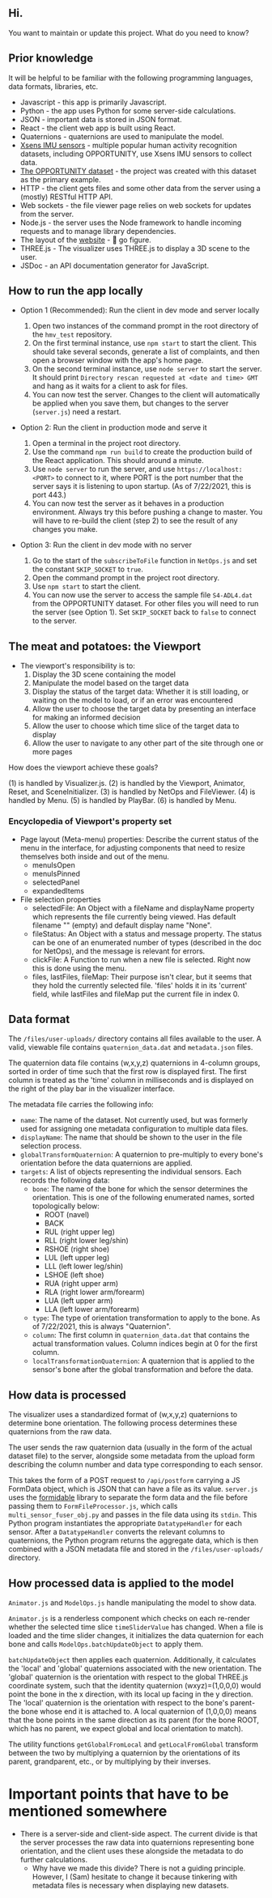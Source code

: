 ## Hi.
You want to maintain or update this project. What do you need to know?

## Prior knowledge
It will be helpful to be familiar with the following programming languages, data formats, libraries, etc.
- Javascript - this app is primarily Javascript.
- Python - the app uses Python for some server-side calculations.
- JSON - important data is stored in JSON format.
- React - the client web app is built using React.
- Quaternions - quaternions are used to manipulate the model.
- [Xsens IMU sensors](http://www.opportunity-project.eu/system/files/MTi_and_MTx_User_Manual_and_Technical_Documentation.pdf) - multiple popular human activity recognition datasets, including OPPORTUNITY, use Xsens IMU sensors to collect data.
- [The OPPORTUNITY dataset](https://archive.ics.uci.edu/ml/datasets/OPPORTUNITY+Activity+Recognition) - the project was created with this dataset as the primary example.
- HTTP - the client gets files and some other data from the server using a (mostly) RESTful HTTP API.
- Web sockets - the file viewer page relies on web sockets for updates from the server.
- Node.js - the server uses the Node framework to handle incoming requests and to manage library dependencies.
- The layout of the [website](https://vcm-20389.vm.duke.edu/) - 🤔 go figure.
- THREE.js - The visualizer uses THREE.js to display a 3D scene to the user.
- JSDoc - an API documentation generator for JavaScript.

## How to run the app locally
- Option 1 (Recommended): Run the client in dev mode and server locally
    1. Open two instances of the command prompt in the root directory of the `hmv_test` repository.
    2. On the first terminal instance, use `npm start` to start the client. This should take several seconds, generate a list of complaints, and then open a browser window with the app's home page.
    3. On the second terminal instance, use `node server` to start the server. It should print `Directory rescan requested at <date and time> GMT` and hang as it waits for a client to ask for files. 
    4. You can now test the server. Changes to the client will automatically be applied when you save them, but changes to the server (`server.js`) need a restart.

- Option 2: Run the client in production mode and serve it
    1. Open a terminal in the project root directory.
    2. Use the command `npm run build` to create the production build of the React application. This should around a minute.
    3. Use `node server` to run the server, and use `https://localhost:<PORT>` to connect to it, where PORT is the port number that the server says it is listening to upon startup. (As of 7/22/2021, this is port 443.)
    4. You can now test the server as it behaves in a production environment. Always try this before pushing a change to master. You will have to re-build the client (step 2) to see the result of any changes you make.

- Option 3: Run the client in dev mode with no server
    1. Go to the start of the `subscribeToFile` function in `NetOps.js` and set the constant `SKIP_SOCKET` to `true`.
    2. Open the command prompt in the project root directory.
    3. Use `npm start` to start the client.
    4. You can now use the server to access the sample file `S4-ADL4.dat` from the OPPORTUNITY dataset. For other files you will need to run the server (see Option 1). Set `SKIP_SOCKET` back to `false` to connect to the server.




## The meat and potatoes: the Viewport
- The viewport's responsibility is to:
    1. Display the 3D scene containing the model
    2. Manipulate the model based on the target data
    3. Display the status of the target data: Whether it is still loading, or waiting on the model to load, or if an error was encountered
    4. Allow the user to choose the target data by presenting an interface for making an informed decision
    5. Allow the user to choose which time slice of the target data to display
    6. Allow the user to navigate to any other part of the site through one or more pages

How does the viewport achieve these goals?

(1) is handled by Visualizer.js. (2) is handled by the Viewport, Animator, Reset, and SceneInitializer. (3) is handled by NetOps and FileViewer. (4) is handled by Menu. (5) is handled by PlayBar. (6) is handled by Menu.

### Encyclopedia of Viewport's property set
- Page layout (Meta-menu) properties: Describe the current status of the menu in the interface, for adjusting components that need to resize themselves both inside and out of the menu.
    - menuIsOpen
    - menuIsPinned
    - selectedPanel
    - expandedItems
- File selection properties
    - selectedFile: An Object with a fileName and displayName property which represents the file currently being viewed. Has default filename "" (empty) and default display name "None".
    - fileStatus: An Object with a status and message property. The status can be one of an enumerated number of types (described in the doc for NetOps), and the message is relevant for errors.
    - clickFile: A Function to run when a new file is selected. Right now this is done using the menu.
    - files, lastFiles, fileMap: Their purpose isn't clear, but it seems that they hold the currently selected file. 'files' holds it in its 'current' field, while lastFiles and fileMap put the current file in index 0.

## Data format
The `/files/user-uploads/` directory contains all files available to the user. A valid, viewable file contains `quaternion_data.dat` and `metadata.json` files. 

The quaternion data file contains (w,x,y,z) quaternions in 4-column groups, sorted in order of time such that the first row is displayed first. The first column is treated as the 'time' column in milliseconds and is displayed on the right of the play bar in the visualizer interface.

The metadata file carries the following info:
- `name`: The name of the dataset. Not currently used, but was formerly used for assigning one metadata configuration to multiple data files.
- `displayName`: The name that should be shown to the user in the file selection process.
- `globalTransformQuaternion`: A quaternion to pre-multiply to every bone's orientation before the data quaternions are applied.
- `targets`: A list of objects representing the individual sensors. Each records the following data:
    - `bone`: The name of the bone for which the sensor determines the orientation. This is one of the following enumerated names, sorted topologically below:
        - ROOT (navel)
        - BACK
        - RUL (right upper leg)
        - RLL (right lower leg/shin)
        - RSHOE (right shoe)
        - LUL (left upper leg)
        - LLL (left lower leg/shin)
        - LSHOE (left shoe)
        - RUA (right upper arm)
        - RLA (right lower arm/forearm)
        - LUA (left upper arm)
        - LLA (left lower arm/forearm)
    - `type`: The type of orientation transformation to apply to the bone. As of 7/22/2021, this is always "Quaternion".
    - `column`: The first column in `quaternion_data.dat` that contains the actual transformation values. Column indices begin at 0 for the first column.
    - `localTransformationQuaternion`: A quaternion that is applied to the sensor's bone after the global transformation and before the data.
    
## How data is processed
The visualizer uses a standardized format of (w,x,y,z) quaternions to determine bone orientation. The following process determines these quaternions from the raw data.

The user sends the raw quaternion data (usually in the form of the actual dataset file) to the server, alongside some metadata from the upload form describing the column number and data type corresponding to each sensor.

This takes the form of a POST request to `/api/postform` carrying a JS FormData object, which is JSON that can have a file as its value. `server.js` uses the [formidable](https://www.npmjs.com/package/formidable) library to separate the form data and the file before passing them to `FormFileProcessor.js`, which calls `multi_sensor_fuser_obj.py` and passes in the file data using its `stdin`. This Python program instantiates the appropriate `DatatypeHandler` for each sensor. After a `DatatypeHandler` converts the relevant columns to quaternions, the Python program returns the aggregate data, which is then combined with a JSON metadata file and stored in the `/files/user-uploads/` directory.

## How processed data is applied to the model
`Animator.js` and `ModelOps.js` handle manipulating the model to show data.

`Animator.js` is a renderless component which checks on each re-render whether the selected time slice `timeSliderValue` has changed. When a file is loaded and the time slider changes, it initializes the data quaternion for each bone and calls `ModelOps.batchUpdateObject` to apply them.

`batchUpdateObject` then applies each quaternion. Additionally, it calculates the 'local' and 'global' quaternions associated with the new orientation. 
The 'global' quaternion is the orientation with respect to the global THREE.js coordinate system, such that the identity quaternion (wxyz)=(1,0,0,0) would point the bone in the x direction, with its local up facing in the y direction.
The 'local' quaternion is the orientation with respect to the bone's parent-the bone whose end it is attached to. A local quaternion of (1,0,0,0) means that the bone points in the same direction as its parent (for the bone ROOT, which has no parent, we expect global and local orientation to match).

The utility functions `getGlobalFromLocal` and `getLocalFromGlobal` transform between the two by multiplying a quaternion by the orientations of its parent, grandparent, etc., or by multiplying by their inverses.

# Important points that have to be mentioned somewhere
- There is a server-side and client-side aspect. The current divide is that the server processes the raw data into quaternions representing bone orientation, and the client uses these alongside the metadata to do further calculations.
    - Why have we made this divide? There is not a guiding principle. However, I (Sam) hesitate to change it because tinkering with metadata files is necessary when displaying new datasets.
